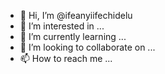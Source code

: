 - 👋 Hi, I’m @ifeanyiifechidelu
- 👀 I’m interested in ...
- 🌱 I’m currently learning ...
- 💞️ I’m looking to collaborate on ...
- 📫 How to reach me ...

<!---
ifeanyiifechidelu/ifeanyiifechidelu is a ✨ special ✨ repository because its `README.md` (this file) appears on your GitHub profile.
You can click the Preview link to take a look at your changes.
--->

